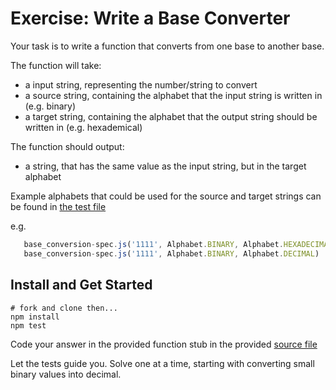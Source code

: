 # Exercise: Write a Base Converter

Your task is to write a function that converts from one base to another base.

The function will take:
  - a input string, representing the number/string to convert
  - a source string, containing the alphabet that the input string is written in (e.g. binary)
  - a target string, containing the alphabet that the output string should be written in (e.g. hexademical)

The function should output:
  - a string, that has the same value as the input string, but in the target alphabet

Example alphabets that could be used for the source and target strings can be found in [the test file](test/base_conversion-spec.js)

e.g.

```js
   base_conversion-spec.js('1111', Alphabet.BINARY, Alphabet.HEXADECIMAL)  // should return 'F'
   base_conversion-spec.js('1111', Alphabet.BINARY, Alphabet.DECIMAL)  // should return '15'
```

## Install and Get Started

```
# fork and clone then...
npm install
npm test
```

Code your answer in the provided function stub in the provided [source file](src/base_conversion.js)

Let the tests guide you.  Solve one at a time, starting with converting small binary values into decimal.
